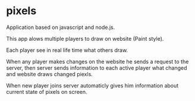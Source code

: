 # pixels
Application based on javascript and node.js.

This app alows multiple players to draw on website (Paint style).

Each player see in real life time what others draw.

When any player makes changes on the website he sends a request to the server,
then server sends information to each active player what changed and website draws changed piexls.

When new player joins server automaticly gives him information about current state of pixels on screen.
